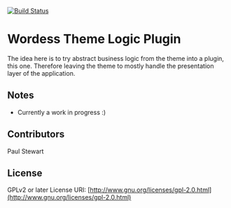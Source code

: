 [![Build Status](https://travis-ci.org/onefastsnail/wp-theme-logic-plugin.png?branch=master)](https://travis-ci.org/onefastsnail/wp-theme-logic-plugin)

# Wordess Theme Logic Plugin

The idea here is to try abstract business logic from the theme into a plugin, this one. Therefore leaving the theme to mostly handle the presentation layer of the application.

## Notes
* Currently a work in progress :)

## Contributors
Paul Stewart

## License
GPLv2 or later License URI: [http://www.gnu.org/licenses/gpl-2.0.html](http://www.gnu.org/licenses/gpl-2.0.html)